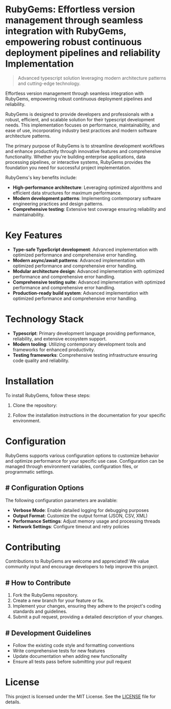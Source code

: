 <!-- fallback_RubyGems_20251001184135_62636 -->

# RubyGems: Effortless version management through seamless integration with RubyGems, empowering robust continuous deployment pipelines and reliability Implementation
> Advanced typescript solution leveraging modern architecture patterns and cutting-edge technology.

Effortless version management through seamless integration with RubyGems, empowering robust continuous deployment pipelines and reliability.

RubyGems is designed to provide developers and professionals with a robust, efficient, and scalable solution for their typescript development needs. This implementation focuses on performance, maintainability, and ease of use, incorporating industry best practices and modern software architecture patterns.

The primary purpose of RubyGems is to streamline development workflows and enhance productivity through innovative features and comprehensive functionality. Whether you're building enterprise applications, data processing pipelines, or interactive systems, RubyGems provides the foundation you need for successful project implementation.

RubyGems's key benefits include:

* **High-performance architecture**: Leveraging optimized algorithms and efficient data structures for maximum performance.
* **Modern development patterns**: Implementing contemporary software engineering practices and design patterns.
* **Comprehensive testing**: Extensive test coverage ensuring reliability and maintainability.

# Key Features

* **Type-safe TypeScript development**: Advanced implementation with optimized performance and comprehensive error handling.
* **Modern async/await patterns**: Advanced implementation with optimized performance and comprehensive error handling.
* **Modular architecture design**: Advanced implementation with optimized performance and comprehensive error handling.
* **Comprehensive testing suite**: Advanced implementation with optimized performance and comprehensive error handling.
* **Production-ready build system**: Advanced implementation with optimized performance and comprehensive error handling.

# Technology Stack

* **Typescript**: Primary development language providing performance, reliability, and extensive ecosystem support.
* **Modern tooling**: Utilizing contemporary development tools and frameworks for enhanced productivity.
* **Testing frameworks**: Comprehensive testing infrastructure ensuring code quality and reliability.

# Installation

To install RubyGems, follow these steps:

1. Clone the repository:


2. Follow the installation instructions in the documentation for your specific environment.

# Configuration

RubyGems supports various configuration options to customize behavior and optimize performance for your specific use case. Configuration can be managed through environment variables, configuration files, or programmatic settings.

## # Configuration Options

The following configuration parameters are available:

* **Verbose Mode**: Enable detailed logging for debugging purposes
* **Output Format**: Customize the output format (JSON, CSV, XML)
* **Performance Settings**: Adjust memory usage and processing threads
* **Network Settings**: Configure timeout and retry policies

# Contributing

Contributions to RubyGems are welcome and appreciated! We value community input and encourage developers to help improve this project.

## # How to Contribute

1. Fork the RubyGems repository.
2. Create a new branch for your feature or fix.
3. Implement your changes, ensuring they adhere to the project's coding standards and guidelines.
4. Submit a pull request, providing a detailed description of your changes.

## # Development Guidelines

* Follow the existing code style and formatting conventions
* Write comprehensive tests for new features
* Update documentation when adding new functionality
* Ensure all tests pass before submitting your pull request

# License

This project is licensed under the MIT License. See the [LICENSE](https://github.com/weiquan98/RubyGems/blob/main/LICENSE) file for details.
